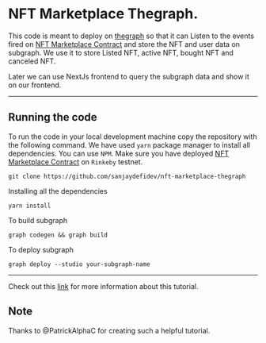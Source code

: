 # NFT Marketplace Thegraph.

This code is meant to deploy on [thegraph](https://thegraph.com/) so that it can Listen to the events fired on [NFT Marketplace Contract](https://github.com/sanjaydefidev/hardhat-nft-marketplace-smart-contracts) and store the NFT and user data on subgraph. We use it to store Listed NFT, active NFT, bought NFT and canceled NFT.

Later we can use NextJs frontend to query the subgraph data and show it on our frontend.

---

## Running the code

To run the code in your local development machine copy the repository with the following command. We have used `yarn` package manager to install all dependencies. You can use `NPM`. Make sure you have deployed [NFT Marketplace Contract](https://github.com/sanjaydefidev/hardhat-nft-marketplace-smart-contracts) on `Rinkeby` testnet.

```shell
git clone https://github.com/sanjaydefidev/nft-marketplace-thegraph
```

Installing all the dependencies

```shell
yarn install
```

To build subgraph

```shell
graph codegen && graph build
```

To deploy subgraph

```shell
graph deploy --studio your-subgraph-name
```

---

Check out this [link](https://github.com/PatrickAlphaC/graph-nft-marketplace-fcc) for more information about this tutorial.

## Note

Thanks to @PatrickAlphaC for creating such a helpful tutorial.
